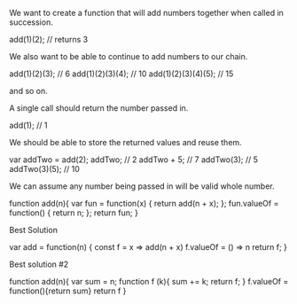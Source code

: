 We want to create a function that will add numbers together when called in succession.

add(1)(2);
// returns 3

We also want to be able to continue to add numbers to our chain.

add(1)(2)(3); // 6
add(1)(2)(3)(4); // 10
add(1)(2)(3)(4)(5); // 15

and so on.

A single call should return the number passed in.

add(1); // 1

We should be able to store the returned values and reuse them.

var addTwo = add(2);
addTwo; // 2
addTwo + 5; // 7
addTwo(3); // 5
addTwo(3)(5); // 10

We can assume any number being passed in will be valid whole number.

function add(n){
  var fun = function(x) { 
     return add(n + x); 
  };
  fun.valueOf = function() { 
    return n; 
  };
  return fun;
}

Best Solution

var add = function(n) {
  const f = x => add(n + x)
  f.valueOf = () => n
  return f;
}

Best solution #2

function add(n){
  var sum = n;
  function f (k){
    sum += k;
    return f;
  }
 f.valueOf = function(){return sum}
  return f
}

